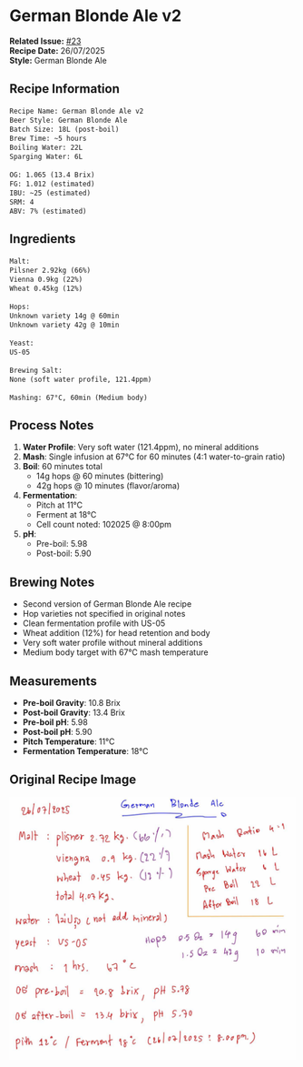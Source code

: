 # German Blonde Ale v2

**Related Issue:** [#23](https://github.com/alchemycat/catlabs.me/issues/23)  
**Recipe Date:** 26/07/2025  
**Style:** German Blonde Ale

## Recipe Information

```
Recipe Name: German Blonde Ale v2
Beer Style: German Blonde Ale
Batch Size: 18L (post-boil)
Brew Time: ~5 hours
Boiling Water: 22L
Sparging Water: 6L

OG: 1.065 (13.4 Brix)
FG: 1.012 (estimated)
IBU: ~25 (estimated)
SRM: 4
ABV: 7% (estimated)
```

## Ingredients

```
Malt:
Pilsner 2.92kg (66%)
Vienna 0.9kg (22%)
Wheat 0.45kg (12%)

Hops:
Unknown variety 14g @ 60min
Unknown variety 42g @ 10min

Yeast:
US-05

Brewing Salt:
None (soft water profile, 121.4ppm)

Mashing: 67°C, 60min (Medium body)
```

## Process Notes

1. **Water Profile**: Very soft water (121.4ppm), no mineral additions
2. **Mash**: Single infusion at 67°C for 60 minutes (4:1 water-to-grain ratio)
3. **Boil**: 60 minutes total
   - 14g hops @ 60 minutes (bittering)
   - 42g hops @ 10 minutes (flavor/aroma)
4. **Fermentation**: 
   - Pitch at 11°C
   - Ferment at 18°C
   - Cell count noted: 102025 @ 8:00pm
5. **pH**: 
   - Pre-boil: 5.98
   - Post-boil: 5.90

## Brewing Notes

- Second version of German Blonde Ale recipe
- Hop varieties not specified in original notes
- Clean fermentation profile with US-05
- Wheat addition (12%) for head retention and body
- Very soft water profile without mineral additions
- Medium body target with 67°C mash temperature

## Measurements

- **Pre-boil Gravity**: 10.8 Brix
- **Post-boil Gravity**: 13.4 Brix
- **Pre-boil pH**: 5.98
- **Post-boil pH**: 5.90
- **Pitch Temperature**: 11°C
- **Fermentation Temperature**: 18°C

## Original Recipe Image

![Original Recipe](../05-images/issues/issue-23-image-1.png)